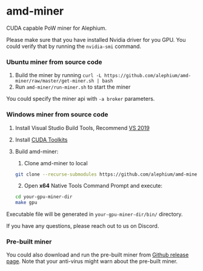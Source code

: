 # amd-miner

CUDA capable PoW miner for Alephium.

Please make sure that you have installed Nvidia driver for you GPU. You could verify that by running the `nvidia-smi` command.

### Ubuntu miner from source code

1. Build the miner by running `curl -L https://github.com/alephium/amd-miner/raw/master/get-miner.sh | bash`
2. Run `amd-miner/run-miner.sh` to start the miner

You could specify the miner api with `-a broker` parameters.

### Windows miner from source code

1. Install Visual Studio Build Tools, Recommend [VS 2019](https://visualstudio.microsoft.com/vs/older-downloads/#visual-studio-2019-and-other-products)
2. Install [CUDA Toolkits](https://developer.nvidia.com/cuda-downloads?target_os=Windows&target_arch=x86_64)
3. Build amd-miner:
   1. Clone amd-miner to local

   ``` sh
   git clone --recurse-submodules https://github.com/alephium/amd-miner.git
   ```
   2. Open **x64** Native Tools Command Prompt and execute:

   ```sh
   cd your-gpu-miner-dir
   make gpu
   ```

Executable file will be generated in `your-gpu-miner-dir/bin/` directory.

If you have any questions, please reach out to us on Discord.

### Pre-built miner

You could also download and run the pre-built miner from [Github release page](https://github.com/alephium/amd-miner/releases). Note that your anti-virus might warn about the pre-built miner.
